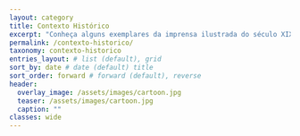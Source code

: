 ```yaml
---
layout: category
title: Contexto Histórico
excerpt: "Conheça alguns exemplares da imprensa ilustrada do século XIX, a diáspora irlandesa e os conceitos de análise adotados na pesquisa."
permalink: /contexto-historico/
taxonomy: contexto-historico
entries_layout: # list (default), grid
sort_by: date # date (default) title
sort_order: forward # forward (default), reverse
header:
  overlay_image: /assets/images/cartoon.jpg
  teaser: /assets/images/cartoon.jpg
  caption: ""
classes: wide
---
```

